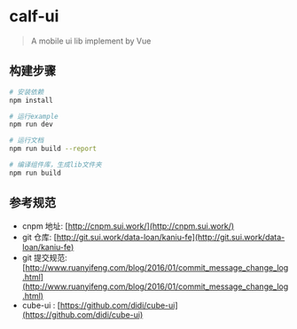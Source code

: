 # calf-ui

> A mobile ui lib implement by Vue

## 构建步骤

```bash
# 安装依赖
npm install

# 运行example
npm run dev

# 运行文档
npm run build --report

# 编译组件库，生成lib文件夹
npm run build
```

## 参考规范

- cnpm 地址: [http://cnpm.sui.work/](http://cnpm.sui.work/)
- git 仓库: [http://git.sui.work/data-loan/kaniu-fe](http://git.sui.work/data-loan/kaniu-fe)
- git 提交规范: [http://www.ruanyifeng.com/blog/2016/01/commit_message_change_log.html](http://www.ruanyifeng.com/blog/2016/01/commit_message_change_log.html)
- cube-ui : [https://github.com/didi/cube-ui](https://github.com/didi/cube-ui)
